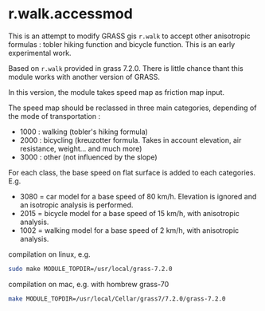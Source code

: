# r.walk.accessmod

This is an attempt to modify GRASS gis `r.walk` to accept other anisotropic formulas : tobler hiking function and bicycle function. This is an early experimental work. 

Based on `r.walk`  provided in grass 7.2.0. There is little chance thant this module works with another version of GRASS. 

In this version, the module takes speed map as friction map input.  

The speed map should be reclassed in three main categories, depending of the mode of transportation :

- 1000 : walking  (tobler's hiking formula) 
- 2000 : bicycling (kreuzotter formula. Takes in account elevation, air resistance, weight... and much more) 
- 3000 : other (not influenced by the slope) 

For each class, the base speed on flat surface is added to each categories. E.g.

- 3080 = car model for a base speed of 80 km/h. Elevation is ignored and an isotropic analysis is performed. 
- 2015 = bicycle model for a base speed of 15 km/h, with anisotropic analysis.
- 1002 = walking model for a base speed of 2 km/h, with anisotropic analysis.


compilation on linux, e.g.
```sh 
sudo make MODULE_TOPDIR=/usr/local/grass-7.2.0
```

compilation on mac, e.g. with hombrew grass-70
```sh
make MODULE_TOPDIR=/usr/local/Cellar/grass7/7.2.0/grass-7.2.0
```
